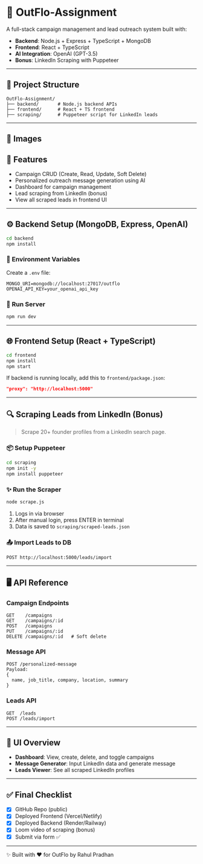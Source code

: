 # 🚀 OutFlo-Assignment

A full-stack campaign management and lead outreach system built with:
- **Backend**: Node.js + Express + TypeScript + MongoDB
- **Frontend**: React + TypeScript
- **AI Integration**: OpenAI (GPT-3.5)
- **Bonus**: LinkedIn Scraping with Puppeteer

---

## 📁 Project Structure
```
OutFlo-Assignment/
├── backend/       # Node.js backend APIs
├── frontend/      # React + TS frontend
├── scraping/      # Puppeteer script for LinkedIn leads
```

---

## 📝 Images 


## 🧠 Features
- Campaign CRUD (Create, Read, Update, Soft Delete)
- Personalized outreach message generation using AI
- Dashboard for campaign management
- Lead scraping from LinkedIn (bonus)
- View all scraped leads in frontend UI

---

## ⚙️ Backend Setup (MongoDB, Express, OpenAI)
```bash
cd backend
npm install
```

### 🧪 Environment Variables
Create a `.env` file:
```
MONGO_URI=mongodb://localhost:27017/outflo
OPENAI_API_KEY=your_openai_api_key
```

### 🔧 Run Server
```bash
npm run dev
```

---

## 🌐 Frontend Setup (React + TypeScript)
```bash
cd frontend
npm install
npm start
```

If backend is running locally, add this to `frontend/package.json`:
```json
"proxy": "http://localhost:5000"
```

---

## 🔍 Scraping Leads from LinkedIn (Bonus)
> Scrape 20+ founder profiles from a LinkedIn search page.

### 📦 Setup Puppeteer
```bash
cd scraping
npm init -y
npm install puppeteer
```

### ✨ Run the Scraper
```bash
node scrape.js
```
1. Logs in via browser
2. After manual login, press ENTER in terminal
3. Data is saved to `scraping/scraped-leads.json`

### 📤 Import Leads to DB
```bash
POST http://localhost:5000/leads/import
```

---

## 🖥️ API Reference
### Campaign Endpoints
```
GET    /campaigns
GET    /campaigns/:id
POST   /campaigns
PUT    /campaigns/:id
DELETE /campaigns/:id   # Soft delete
```

### Message API
```
POST /personalized-message
Payload:
{
  name, job_title, company, location, summary
}
```

### Leads API
```
GET  /leads
POST /leads/import
```

---

## 🎨 UI Overview
- **Dashboard**: View, create, delete, and toggle campaigns
- **Message Generator**: Input LinkedIn data and generate message
- **Leads Viewer**: See all scraped LinkedIn profiles

---

## ✅ Final Checklist
- [x] GitHub Repo (public)
- [x] Deployed Frontend (Vercel/Netlify)
- [x] Deployed Backend (Render/Railway)
- [x] Loom video of scraping (bonus)
- [x] Submit via form ✅

---

✨ Built with ❤️ for OutFlo by Rahul Pradhan

